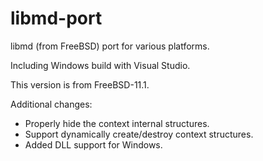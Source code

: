 # libmd-port

libmd (from FreeBSD) port for various platforms.

Including Windows build with Visual Studio.

This version is from FreeBSD-11.1.

Additional changes:
* Properly hide the context internal structures.
* Support dynamically create/destroy context structures.
* Added DLL support for Windows.
